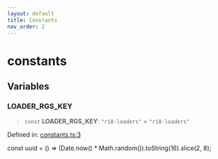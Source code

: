 ```yaml
---
layout: default
title: Constants
nav_order: 2
---
```


# constants

## Variables

### LOADER_RGS_KEY

> `const` **LOADER_RGS_KEY**: `"r18-loaders"` = `"r18-loaders"`

Defined in: [constants.ts:3](https://github.com/react18-tools/turborepo-template/blob/b69adccbe96d0b417275783c3d4126d4bdf2aa41/lib/src/constants.ts#L3)

const uuid = () =\> (Date.now() \* Math.random()).toString(16).slice(2, 8);

